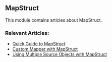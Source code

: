 ## MapStruct

This module contains articles about MapStruct.

### Relevant Articles:
- [Quick Guide to MapStruct](https://www.baeldung.com/mapstruct)
- [Custom Mapper with MapStruct](https://www.baeldung.com/mapstruct-custom-mapper)
- [Using Multiple Source Objects with MapStruct](https://www.baeldung.com/mapstruct-multiple-source-objects)
